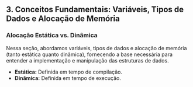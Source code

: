 ## 3. Conceitos Fundamentais: Variáveis, Tipos de Dados e Alocação de Memória

### Alocação Estática vs. Dinâmica
Nessa seção, abordamos variáveis, tipos de dados e alocação de memória (tanto estática quanto dinâmica), fornecendo a base necessária para entender a implementação e manipulação das estruturas de dados.
- **Estática:** Definida em tempo de compilação.
- **Dinâmica:** Definida em tempo de execução.
